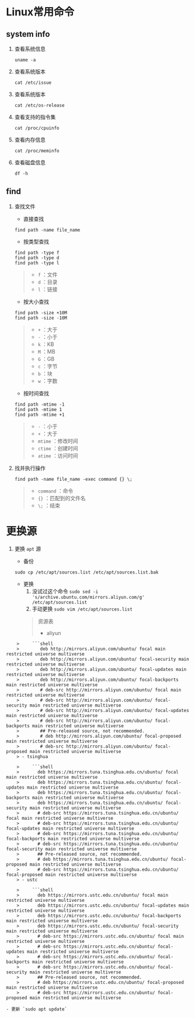 # Linux常用命令

## system info

1. 查看系统信息

    ```shell
    uname -a
    ```

2. 查看系统版本

    ```shell
    cat /etc/issue
    ```

3. 查看系统版本

    ```shell
    cat /etc/os-release
    ```

4. 查看支持的指令集

    ```shell
    cat /proc/cpuinfo
    ```

5. 查看内存信息

    ```shell
    cat /proc/meminfo
    ```

6. 查看磁盘信息

    ```shell
    df -h
    ```

## find

1. 查找文件
    - 直接查找

    ```shell
    find path -name file_name
    ```

    - 按类型查找

    ```shell
    find path -type f
    find path -type d
    find path -type l
    ```

    > - `f` ：文件
    > - `d` ：目录
    > - `l` ：链接
    - 按大小查找

    ```shell
    find path -size +10M
    find path -size -10M
    ```

    > - `+` ：大于
    > - `-` ：小于
    > - `k` ：KB
    > - `M` ：MB
    > - `G` ：GB
    > - `c` ：字节
    > - `b` ：块
    > - `w` ：字数
    - 按时间查找

    ```shell
    find path -mtime -1
    find path -mtime 1
    find path -mtime +1
    ```

    > - `-` ：小于
    > - `+` ：大于
    > - `mtime` ：修改时间
    > - `ctime` ：创建时间
    > - `atime` ：访问时间
2. 找并执行操作

    ```shell
    find path -name file_name -exec command {} \;
    ```

    > - `command` ：命令
    > - `{}` ：匹配到的文件名
    > - `\;` ：结束

# 更换源

1. 更换 `apt` 源
    - 备份

    ```shell
    sudo cp /etc/apt/sources.list /etc/apt/sources.list.bak
    ```

    - 更换
        1. 没试过这个命令
    `sudo sed -i 's/archive.ubuntu.com/mirrors.aliyun.com/g' /etc/apt/sources.list`
        2. 手动更换 `sudo vim /etc/apt/sources.list`
        > 资源表
        > - aliyun
>
        >     ```shell
        >        deb http://mirrors.aliyun.com/ubuntu/ focal main restricted universe multiverse
        >        deb http://mirrors.aliyun.com/ubuntu/ focal-security main restricted universe multiverse
        >        deb http://mirrors.aliyun.com/ubuntu/ focal-updates main restricted universe multiverse
        >        deb http://mirrors.aliyun.com/ubuntu/ focal-backports main restricted universe multiverse
        >        # deb-src http://mirrors.aliyun.com/ubuntu/ focal main restricted universe multiverse
        >        # deb-src http://mirrors.aliyun.com/ubuntu/ focal-security main restricted universe multiverse
        >        # deb-src http://mirrors.aliyun.com/ubuntu/ focal-updates main restricted universe multiverse
        >        # deb-src http://mirrors.aliyun.com/ubuntu/ focal-backports main restricted universe multiverse
        >        ## Pre-released source, not recommended.
        >        # deb http://mirrors.aliyun.com/ubuntu/ focal-proposed main restricted universe multiverse
        >        # deb-src http://mirrors.aliyun.com/ubuntu/ focal-proposed main restricted universe multiverse
        > - tsinghua
>
        >     ```shell
        >       deb https://mirrors.tuna.tsinghua.edu.cn/ubuntu/ focal main restricted universe multiverse
        >       deb https://mirrors.tuna.tsinghua.edu.cn/ubuntu/ focal-updates main restricted universe multiverse
        >       deb https://mirrors.tuna.tsinghua.edu.cn/ubuntu/ focal-backports main restricted universe multiverse
        >       deb https://mirrors.tuna.tsinghua.edu.cn/ubuntu/ focal-security main restricted universe multiverse
        >       # deb-src https://mirrors.tuna.tsinghua.edu.cn/ubuntu/ focal main restricted universe multiverse
        >       # deb-src https://mirrors.tuna.tsinghua.edu.cn/ubuntu/ focal-updates main restricted universe multiverse
        >       # deb-src https://mirrors.tuna.tsinghua.edu.cn/ubuntu/ focal-backports main restricted universe multiverse
        >       # deb-src https://mirrors.tuna.tsinghua.edu.cn/ubuntu/ focal-security main restricted universe multiverse
        >       ## Pre-released source, not recommended.
        >       # deb https://mirrors.tuna.tsinghua.edu.cn/ubuntu/ focal-proposed main restricted universe multiverse
        >       # deb-src https://mirrors.tuna.tsinghua.edu.cn/ubuntu/ focal-proposed main restricted universe multiverse
        > - ustc
>
        >     ```shell
        >       deb https://mirrors.ustc.edu.cn/ubuntu/ focal main restricted universe multiverse
        >       deb https://mirrors.ustc.edu.cn/ubuntu/ focal-updates main restricted universe multiverse
        >       deb https://mirrors.ustc.edu.cn/ubuntu/ focal-backports main restricted universe multiverse
        >       deb https://mirrors.ustc.edu.cn/ubuntu/ focal-security main restricted universe multiverse
        >       # deb-src https://mirrors.ustc.edu.cn/ubuntu/ focal main restricted universe multiverse
        >       # deb-src https://mirrors.ustc.edu.cn/ubuntu/ focal-updates main restricted universe multiverse
        >       # deb-src https://mirrors.ustc.edu.cn/ubuntu/ focal-backports main restricted universe multiverse
        >       # deb-src https://mirrors.ustc.edu.cn/ubuntu/ focal-security main restricted universe multiverse
        >       ## Pre-released source, not recommended.
        >       # deb https://mirrors.ustc.edu.cn/ubuntu/ focal-proposed main restricted universe multiverse
        >       # deb-src https://mirrors.ustc.edu.cn/ubuntu/ focal-proposed main restricted universe multiverse

    - 更新 `sudo apt update`
